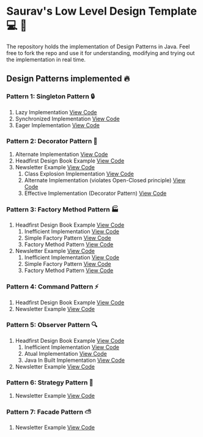 # Saurav's Low Level Design Template :computer: :rocket: 

The repository holds the implementation of Design Patterns in Java. Feel free to fork the repo and use
it for understanding, modifying and trying out the implementation in real time.

## Design Patterns implemented :fire:

### Pattern 1: Singleton Pattern :lock:

1. Lazy Implementation [View Code](/Singleton%20Pattern/Lazy%20Initialization/)
2. Synchronized Implementation [View Code](/Singleton%20Pattern/Synchronized%20Implementation/)
3. Eager Implementation [View Code](/Singleton%20Pattern/Eager%20Initialization/)

### Pattern 2: Decorator Pattern :art:

1. Alternate Implementation [View Code](/Decorator%20Pattern/Alternative%20Implementation/)
2. Headfirst Design Book Example [View Code](/Decorator%20Pattern/Headfirst%Design%20Book%20Example/)
3. Newsletter Example [View Code](/Decorator%20Pattern/Newsletter%20Example/)
    1. Class Explosion Implementation [View Code](/Decorator%20Pattern/Newsletter%20Example/Class%20Explosion%20Implementation/)
    2. Alternate Implementation (violates Open-Closed principle) [View Code](/Decorator%20Pattern/Newsletter%20Example/Alternate%20Implementation/)
    3. Effective Implementation (Decorator Pattern) [View Code](/Decorator%20Pattern/Newsletter%20Example/Effective%20Implementation/)

### Pattern 3: Factory Method Pattern :factory:

1. Headfirst Design Book Example [View Code](/Factory%20Pattern/Headfirst%Design%20Patterns%20Example/)
    1. Inefficient Implementation [View Code](/Factory%20Pattern/Headfirst%Design%20Patterns%20Example/Inefficient%20Implementation)
    2. Simple Factory Pattern [View Code](/Factory%20Pattern/Headfirst%Design%20Patterns%20Example/Simple%20Factory%20Pattern)
    3. Factory Method Pattern [View Code](/Factory%20Pattern/Headfirst%Design%20Patterns%20Example/Factory%20Method%20Pattern)
2. Newsletter Example [View Code](/Factory%20Pattern/Newsletter%20Example/)
    1. Inefficient Implementation [View Code](/Factory%20Pattern/Newsletter%20Example/Inefficient%20Implementation)
    2. Simple Factory Pattern [View Code](/Factory%20Pattern/Newsletter%20Example/Simple%20Factory%20Pattern)
    3. Factory Method Pattern [View Code](/Factory%20Pattern/Newsletter%20Example/Factory%20Method%20Pattern)

### Pattern 4: Command Pattern :zap:

1. Headfirst Design Book Example [View Code](/Command%20Pattern/Headfirst%20Design%20Book%20Example/)
2. Newsletter Example [View Code](/Command%20Pattern/Newsletter%20Example/)

### Pattern 5: Observer Pattern :mag:

1. Headfirst Design Book Example [View Code](/Observer%20Pattern/Head%20First%20Example/)
    1. Inefficient Implementation [View Code](/Observer%20Pattern/Head%20First%20Example/Inefficient%20Implementation)
    2. Atual Implementation [View Code](/Observer%20Pattern/Head%20First%20Example/Actual%20Implementation)
    3. Java In Built Implementation [View Code](/Observer%20Pattern/Head%20First%20Example/Java%20In%20Built%20Implementation)
2. Newsletter Example [View Code](/Observer%20Pattern/Newsletter%20Example/)

### Pattern 6: Strategy Pattern :trident:

  1. Newsletter Example [View Code](/Strategy%20Pattern/)

### Pattern 7: Facade Pattern :partly_sunny:

  1. Newsletter Example [View Code](/Facade%20Pattern/)
